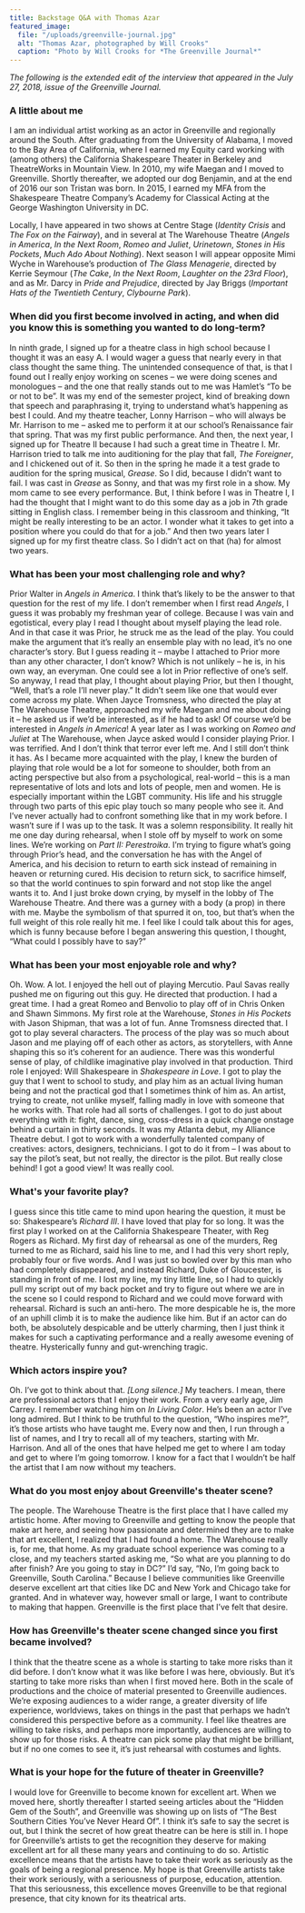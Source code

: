 ```yaml
---
title: Backstage Q&A with Thomas Azar
featured_image:
  file: "/uploads/greenville-journal.jpg"
  alt: "Thomas Azar, photographed by Will Crooks"
  caption: "Photo by Will Crooks for *The Greenville Journal*"
---
```


*The following is the extended edit of the interview that appeared in the July 27, 2018, issue of the Greenville Journal.*<!--more-->

### A little about me

I am an individual artist working as an actor in Greenville and regionally around the South. After graduating from the University of Alabama, I moved to the Bay Area of California, where I earned my Equity card working with (among others) the California Shakespeare Theater in Berkeley and TheatreWorks in Mountain View. In 2010, my wife Maegan and I moved to Greenville. Shortly thereafter, we adopted our dog Benjamin, and at the end of 2016 our son Tristan was born. In 2015, I earned my MFA from the Shakespeare Theatre Company’s Academy for Classical Acting at the George Washington University in DC.

Locally, I have appeared in two shows at Centre Stage (*Identity Crisis* and *The Fox on the Fairway*), and in several at The Warehouse Theatre (*Angels in America*, *In the Next Room*, *Romeo and Juliet*, *Urinetown*, *Stones in His Pockets*, *Much Ado About Nothing*). Next season I will appear opposite Mimi Wyche in Warehouse’s production of *The Glass Menagerie*, directed by Kerrie Seymour (*The Cake*, *In the Next Room*, *Laughter on the 23rd Floor*), and as Mr. Darcy in *Pride and Prejudice*, directed by Jay Briggs (*Important Hats of the Twentieth Century*, *Clybourne Park*).

### When did you first become involved in acting, and when did you know this is something you wanted to do long-term?

In ninth grade, I signed up for a theatre class in high school because I thought it was an easy A. I would wager a guess that nearly every in that class thought the same thing. The unintended consequence of that, is that I found out I really enjoy working on scenes – we were doing scenes and monologues – and the one that really stands out to me was Hamlet’s “To be or not to be”. It was my end of the semester project, kind of breaking down that speech and paraphrasing it, trying to understand what’s happening as best I could. And my theatre teacher, Lonny Harrison – who will always be Mr. Harrison to me – asked me to perform it at our school’s Renaissance fair that spring. That was my first public performance. And then, the next year, I signed up for Theatre II because I had such a great time in Theatre I. Mr. Harrison tried to talk me into auditioning for the play that fall, *The Foreigner*, and I chickened out of it. So then in the spring he made it a test grade to audition for the spring musical, *Grease*. So I did, because I didn’t want to fail. I was cast in *Grease* as Sonny, and that was my first role in a show. My mom came to see every performance. But, I think before I was in Theatre I, I had the thought that I might want to do this some day as a job in 7th grade sitting in English class. I remember being in this classroom and thinking, “It might be really interesting to be an actor. I wonder what it takes to get into a position where you could do that for a job.” And then two years later I signed up for my first theatre class. So I didn’t act on that (ha) for almost two years.

### What has been your most challenging role and why?

Prior Walter in *Angels in America*. I think that’s likely to be the answer to that question for the rest of my life. I don’t remember when I first read *Angels*, I guess it was probably my freshman year of college. Because I was vain and egotistical, every play I read I thought about myself playing the lead role. And in that case it was Prior, he struck me as the lead of the play. You could make the argument that it’s really an ensemble play with no lead, it’s no one character’s story. But I guess reading it – maybe I attached to Prior more than any other character, I don’t know? Which is not unlikely – he is, in his own way, an everyman. One could see a lot in Prior reflective of one’s self. So anyway, I read that play, I thought about playing Prior, but then I thought, “Well, that’s a role I’ll never play.” It didn’t seem like one that would ever come across my plate. When Jayce Tromsness, who directed the play at The Warehouse Theatre, approached my wife Maegan and me about doing it – he asked us if we’d be interested, as if he had to ask! Of course we’d be interested in *Angels in America*! A year later as I was working on *Romeo and Juliet* at The Warehouse, when Jayce asked would I consider playing Prior. I was terrified. And I don’t think that terror ever left me. And I still don’t think it has. As I became more acquainted with the play, I knew the burden of playing that role would be a lot for someone to shoulder, both from an acting perspective but also from a psychological, real-world – this is a man representative of lots and lots and lots of people, men and women. He is especially important within the LGBT community. His life and his struggle through two parts of this epic play touch so many people who see it. And I’ve never actually had to confront something like that in my work before. I wasn’t sure if I was up to the task. It was a solemn responsibility. It really hit me one day during rehearsal, when I stole off by myself to work on some lines. We’re working on *Part II: Perestroika*. I’m trying to figure what’s going through Prior’s head, and the conversation he has with the Angel of America, and his decision to return to earth sick instead of remaining in heaven or returning cured. His decision to return sick, to sacrifice himself, so that the world continues to spin forward and not stop like the angel wants it to. And I just broke down crying, by myself in the lobby of The Warehouse Theatre. And there was a gurney with a body (a prop) in there with me. Maybe the symbolism of that spurred it on, too, but that’s when the full weight of this role really hit me. I feel like I could talk about this for ages, which is funny because before I began answering this question, I thought, “What could I possibly have to say?”

### What has been your most enjoyable role and why?

Oh. Wow. A lot. I enjoyed the hell out of playing Mercutio. Paul Savas really pushed me on figuring out this guy. He directed that production. I had a great time. I had a great Romeo and Benvolio to play off of in Chris Onken and Shawn Simmons. My first role at the Warehouse, *Stones in His Pockets* with Jason Shipman, that was a lot of fun. Anne Tromsness directed that. I got to play several characters. The process of the play was so much about Jason and me playing off of each other as actors, as storytellers, with Anne shaping this so it’s coherent for an audience. There was this wonderful sense of play, of childlike imaginative play involved in that production. Third role I enjoyed: Will Shakespeare in *Shakespeare in Love*. I got to play the guy that I went to school to study, and play him as an actual living human being and not the practical god that I sometimes think of him as. An artist, trying to create, not unlike myself, falling madly in love with someone that he works with. That role had all sorts of challenges. I got to do just about everything with it: fight, dance, sing, cross-dress in a quick change onstage behind a curtain in thirty seconds. It was my Atlanta debut, my Alliance Theatre debut. I got to work with a wonderfully talented company of creatives: actors, designers, technicians. I got to do it from – I was about to say the pilot’s seat, but not really, the director is the pilot. But really close behind! I got a good view! It was really cool.

### What's your favorite play?

I guess since this title came to mind upon hearing the question, it must be so: Shakespeare’s *Richard III*. I have loved that play for so long. It was the first play I worked on at the California Shakespeare Theater, with Reg Rogers as Richard. My first day of rehearsal as one of the murders, Reg turned to me as Richard, said his line to me, and I had this very short reply, probably four or five words. And I was just so bowled over by this man who had completely disappeared, and instead Richard, Duke of Gloucester, is standing in front of me. I lost my line, my tiny little line, so I had to quickly pull my script out of my back pocket and try to figure out where we are in the scene so I could respond to Richard and we could move forward with rehearsal. Richard is such an anti-hero. The more despicable he is, the more of an uphill climb it is to make the audience like him. But if an actor can do both, be absolutely despicable and be utterly charming, then I just think it makes for such a captivating performance and a really awesome evening of theatre. Hysterically funny and gut-wrenching tragic.

### Which actors inspire you?

Oh. I’ve got to think about that. *[Long silence.]* My teachers. I mean, there are professional actors that I enjoy their work. From a very early age, Jim Carrey. I remember watching him on *In Living Color*. He’s been an actor I’ve long admired. But I think to be truthful to the question, “Who inspires me?”, it’s those artists who have taught me. Every now and then, I run through a list of names, and I try to recall all of my teachers, starting with Mr. Harrison. And all of the ones that have helped me get to where I am today and get to where I’m going tomorrow. I know for a fact that I wouldn’t be half the artist that I am now without my teachers.

### What do you most enjoy about Greenville's theater scene?

The people. The Warehouse Theatre is the first place that I have called my artistic home. After moving to Greenville and getting to know the people that make art here, and seeing how passionate and determined they are to make that art excellent, I realized that I had found a home. The Warehouse really is, for me, that home. As my graduate school experience was coming to a close, and my teachers started asking me, “So what are you planning to do after finish? Are you going to stay in DC?” I’d say, “No, I’m going back to Greenville, South Carolina.” Because I believe communities like Greenville deserve excellent art that cities like DC and New York and Chicago take for granted. And in whatever way, however small or large, I want to contribute to making that happen. Greenville is the first place that I’ve felt that desire.

### How has Greenville's theater scene changed since you first became involved?

I think that the theatre scene as a whole is starting to take more risks than it did before. I don’t know what it was like before I was here, obviously. But it’s starting to take more risks than when I first moved here. Both in the scale of productions and the choice of material presented to Greenville audiences. We’re exposing audiences to a wider range, a greater diversity of life experience, worldviews, takes on things in the past that perhaps we hadn’t considered this perspective before as a community. I feel like theatres are willing to take risks, and perhaps more importantly, audiences are willing to show up for those risks. A theatre can pick some play that might be brilliant, but if no one comes to see it, it’s just rehearsal with costumes and lights.

### What is your hope for the future of theater in Greenville?

I would love for Greenville to become known for excellent art. When we moved here, shortly thereafter I started seeing articles about the “Hidden Gem of the South”, and Greenville was showing up on lists of “The Best Southern Cities You’ve Never Heard Of”. I think it’s safe to say the secret is out, but I think the secret of how great theatre can be here is still in. I hope for Greenville’s artists to get the recognition they deserve for making excellent art for all these many years and continuing to do so. Artistic excellence means that the artists have to take their work as seriously as the goals of being a regional presence. My hope is that Greenville artists take their work seriously, with a seriousness of purpose, education, attention. That this seriousness, this excellence moves Greenville to be that regional presence, that city known for its theatrical arts.

